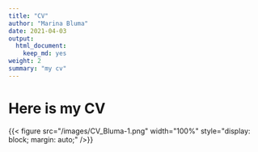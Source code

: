 ```yaml
---
title: "CV"
author: "Marina Bluma"
date: 2021-04-03
output:
  html_document:
    keep_md: yes
weight: 2
summary: "my cv"
---
```


# Here is my CV


{{< figure src="/images/CV_Bluma-1.png" width="100%" style="display: block; margin: auto;" />}}
<figure src="/images/CV_Bluma-2.png" width="100%" style="display: block; margin: auto;" />
